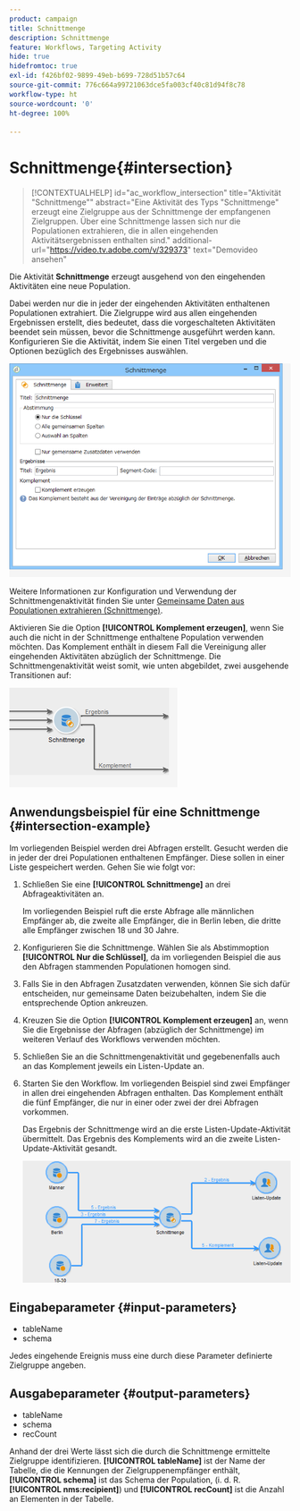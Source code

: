 ```yaml
---
product: campaign
title: Schnittmenge
description: Schnittmenge
feature: Workflows, Targeting Activity
hide: true
hidefromtoc: true
exl-id: f426bf02-9899-49eb-b699-728d51b57c64
source-git-commit: 776c664a99721063dce5fa003cf40c81d94f8c78
workflow-type: ht
source-wordcount: '0'
ht-degree: 100%

---
```


# Schnittmenge{#intersection}

>[!CONTEXTUALHELP]
>id="ac_workflow_intersection"
>title="Aktivität &quot;Schnittmenge&quot;"
>abstract="Eine Aktivität des Typs &quot;Schnittmenge&quot; erzeugt eine Zielgruppe aus der Schnittmenge der empfangenen Zielgruppen. Über eine Schnittmenge lassen sich nur die Populationen extrahieren, die in allen eingehenden Aktivitätsergebnissen enthalten sind."
>additional-url="https://video.tv.adobe.com/v/329373" text="Demovideo ansehen"




Die Aktivität **Schnittmenge** erzeugt ausgehend von den eingehenden Aktivitäten eine neue Population.

Dabei werden nur die in jeder der eingehenden Aktivitäten enthaltenen Populationen extrahiert. Die Zielgruppe wird aus allen eingehenden Ergebnissen erstellt, dies bedeutet, dass die vorgeschalteten Aktivitäten beendet sein müssen, bevor die Schnittmenge ausgeführt werden kann. Konfigurieren Sie die Aktivität, indem Sie einen Titel vergeben und die Optionen bezüglich des Ergebnisses auswählen.

![](assets/s_user_segmentation_inter.png)

Weitere Informationen zur Konfiguration und Verwendung der Schnittmengenaktivität finden Sie unter [Gemeinsame Daten aus Populationen extrahieren (Schnittmenge)](targeting-data.md#extracting-joint-data--intersection-).

Aktivieren Sie die Option **[!UICONTROL Komplement erzeugen]**, wenn Sie auch die nicht in der Schnittmenge enthaltene Population verwenden möchten. Das Komplement enthält in diesem Fall die Vereinigung aller eingehenden Aktivitäten abzüglich der Schnittmenge. Die Schnittmengenaktivität weist somit, wie unten abgebildet, zwei ausgehende Transitionen auf:

![](assets/s_user_segmentation_inter_compl.png)

## Anwendungsbeispiel für eine Schnittmenge {#intersection-example}

Im vorliegenden Beispiel werden drei Abfragen erstellt. Gesucht werden die in jeder der drei Populationen enthaltenen Empfänger. Diese sollen in einer Liste gespeichert werden. Gehen Sie wie folgt vor:

1. Schließen Sie eine **[!UICONTROL Schnittmenge]** an drei Abfrageaktivitäten an.

   Im vorliegenden Beispiel ruft die erste Abfrage alle männlichen Empfänger ab, die zweite alle Empfänger, die in Berlin leben, die dritte alle Empfänger zwischen 18 und 30 Jahre.

1. Konfigurieren Sie die Schnittmenge. Wählen Sie als Abstimmoption **[!UICONTROL Nur die Schlüssel]**, da im vorliegenden Beispiel die aus den Abfragen stammenden Populationen homogen sind.
1. Falls Sie in den Abfragen Zusatzdaten verwenden, können Sie sich dafür entscheiden, nur gemeinsame Daten beizubehalten, indem Sie die entsprechende Option ankreuzen.
1. Kreuzen Sie die Option **[!UICONTROL Komplement erzeugen]** an, wenn Sie die Ergebnisse der Abfragen (abzüglich der Schnittmenge) im weiteren Verlauf des Workflows verwenden möchten.
1. Schließen Sie an die Schnittmengenaktivität und gegebenenfalls auch an das Komplement jeweils ein Listen-Update an.
1. Starten Sie den Workflow. Im vorliegenden Beispiel sind zwei Empfänger in allen drei eingehenden Abfragen enthalten. Das Komplement enthält die fünf Empfänger, die nur in einer oder zwei der drei Abfragen vorkommen.

   Das Ergebnis der Schnittmenge wird an die erste Listen-Update-Aktivität übermittelt. Das Ergebnis des Komplements wird an die zweite Listen-Update-Aktivität gesandt.

   ![](assets/intersection_example.png)

## Eingabeparameter {#input-parameters}

* tableName
* schema

Jedes eingehende Ereignis muss eine durch diese Parameter definierte Zielgruppe angeben.

## Ausgabeparameter {#output-parameters}

* tableName
* schema
* recCount

Anhand der drei Werte lässt sich die durch die Schnittmenge ermittelte Zielgruppe identifizieren. **[!UICONTROL tableName]** ist der Name der Tabelle, die die Kennungen der Zielgruppenempfänger enthält, **[!UICONTROL schema]** ist das Schema der Population, (i. d. R. **[!UICONTROL nms:recipient]**) und **[!UICONTROL recCount]** ist die Anzahl an Elementen in der Tabelle.
